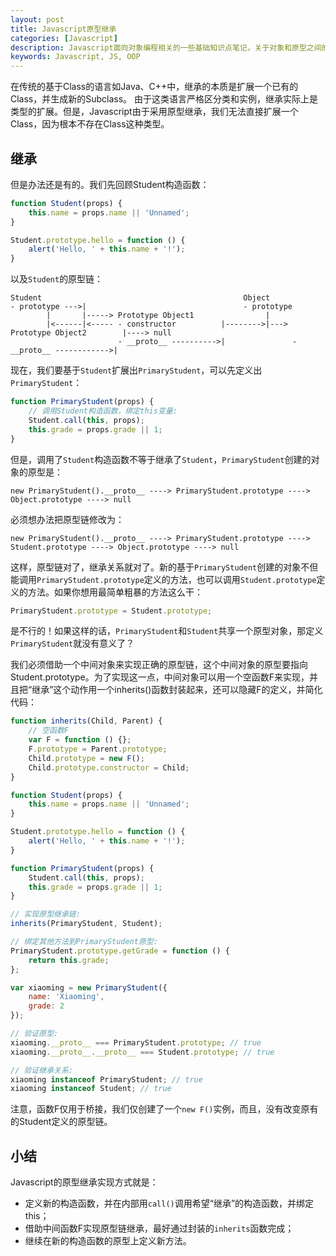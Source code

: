 ```yaml
---
layout: post
title: Javascript原型继承
categories: [Javascript]
description: Javascript面向对象编程相关的一些基础知识点笔记，关于对象和原型之间的关系等概念的速记。
keywords: Javascript, JS, OOP
---
```


在传统的基于Class的语言如Java、C++中，继承的本质是扩展一个已有的Class，并生成新的Subclass。
由于这类语言严格区分类和实例，继承实际上是类型的扩展。但是，Javascript由于采用原型继承，我们无法直接扩展一个Class，因为根本不存在Class这种类型。

## 继承

但是办法还是有的。我们先回顾Student构造函数：

```javascript
function Student(props) {
    this.name = props.name || 'Unnamed';
}

Student.prototype.hello = function () {
    alert('Hello, ' + this.name + '!');
}
```

以及``Student``的原型链：

```
Student                                             Object
- prototype --->|                                   - prototype
        |       |-----> Prototype Object1                |
        |<------|<----- - constructor          |-------->|---> Prototype Object2        |----> null
                        - __proto__ ---------->|               - __proto__ ------------>|
```

现在，我们要基于`Student`扩展出`PrimaryStudent`，可以先定义出`PrimaryStudent`：

```javascript
function PrimaryStudent(props) {
    // 调用Student构造函数，绑定this变量:
    Student.call(this, props);
    this.grade = props.grade || 1;
}
```

但是，调用了`Student`构造函数不等于继承了`Student`，`PrimaryStudent`创建的对象的原型是：

```
new PrimaryStudent().__proto__ ----> PrimaryStudent.prototype ----> Object.prototype ----> null
```

必须想办法把原型链修改为：

```
new PrimaryStudent().__proto__ ----> PrimaryStudent.prototype ----> Student.prototype ----> Object.prototype ----> null
```

这样，原型链对了，继承关系就对了。新的基于`PrimaryStudent`创建的对象不但能调用`PrimaryStudent.prototype`定义的方法，也可以调用`Student.prototype`定义的方法。如果你想用最简单粗暴的方法这么干：

```javascript
PrimaryStudent.prototype = Student.prototype;
```

是不行的！如果这样的话，`PrimaryStudent`和`Student`共享一个原型对象，那定义`PrimaryStudent`就没有意义了？

我们必须借助一个中间对象来实现正确的原型链，这个中间对象的原型要指向Student.prototype。为了实现这一点，中间对象可以用一个空函数F来实现，并且把“继承”这个动作用一个inherits()函数封装起来，还可以隐藏F的定义，并简化代码：

```javascript
function inherits(Child, Parent) {
    // 空函数F
    var F = function () {};
    F.prototype = Parent.prototype;
    Child.prototype = new F();
    Child.prototype.constructor = Child;
}

function Student(props) {
    this.name = props.name || 'Unnamed';
}

Student.prototype.hello = function () {
    alert('Hello, ' + this.name + '!');
}

function PrimaryStudent(props) {
    Student.call(this, props);
    this.grade = props.grade || 1;
}

// 实现原型继承链:
inherits(PrimaryStudent, Student);

// 绑定其他方法到PrimaryStudent原型:
PrimaryStudent.prototype.getGrade = function () {
    return this.grade;
};

var xiaoming = new PrimaryStudent({
    name: 'Xiaoming',
    grade: 2
});

// 验证原型:
xiaoming.__proto__ === PrimaryStudent.prototype; // true
xiaoming.__proto__.__proto__ === Student.prototype; // true

// 验证继承关系:
xiaoming instanceof PrimaryStudent; // true
xiaoming instanceof Student; // true
```

注意，函数F仅用于桥接，我们仅创建了一个`new F()`实例，而且，没有改变原有的Student定义的原型链。

## 小结

Javascript的原型继承实现方式就是：

- 定义新的构造函数，并在内部用`call()`调用希望“继承”的构造函数，并绑定this；
- 借助中间函数F实现原型链继承，最好通过封装的`inherits`函数完成；
- 继续在新的构造函数的原型上定义新方法。
